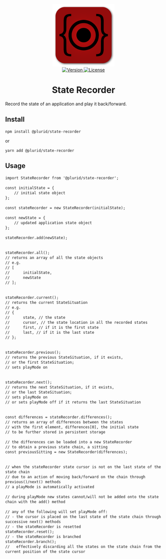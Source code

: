 <p align="center">
    <img src="https://raw.githubusercontent.com/plurid/state-recorder/master/about/identity/state-recorder-logo.png" height="200px">
    <br />
    <a target="_blank" href="https://www.npmjs.com/package/@plurid/state-recorder">
        <img src="https://img.shields.io/npm/v/@plurid/state-recorder.svg?logo=npm&colorB=940c0c&style=for-the-badge" alt="Version">
    </a>
    <a href="https://github.com/plurid/state-recorder/blob/master/LICENSE">
        <img src="https://img.shields.io/badge/license-DEL-blue.svg?colorB=940c0c&style=for-the-badge" alt="License">
    </a>
</p>



<h1 align="center">
    State Recorder
</h1>


Record the state of an application and play it back/forward.


## Install

    npm install @plurid/state-recorder

or

    yarn add @plurid/state-recorder


## Usage

    import StateRecorder from '@plurid/state-recorder';

    const initialState = {
        // initial state object
    };

    const stateRecorder = new StateRecorder(initialState);

    const newState = {
        // updated application state object
    };

    stateRecorder.add(newState);


    stateRecorder.all();
    // returns an array of all the state objects
    // e.g.
    // [
    //      initialState,
    //      newState
    // ];


    stateRecorder.current();
    // returns the current StateSituation
    // e.g.
    // {
    //      state, // the state
    //      cursor, // the state location in all the recorded states
    //      first, // if it is the first state
    //      last, // if it is the last state
    // };


    stateRecorder.previous();
    // returns the previous StateSituation, if it exists,
    // or the first StateSituation;
    // sets playMode on


    stateRecorder.next();
    // returns the next StateSituation, if it exists,
    // or the last StateSituation;
    // sets playMode on
    // or sets playMode off if it returns the last StateSituation


    const differences = stateRecorder.differences();
    // returns an array of differences between the states
    // with the first element, differences[0], the initial state
    // to be further stored in persistent storage

    // the differences can be loaded into a new StateRecorder
    // to obtain a previous state chain, a sitting
    const previousSitting = new StateRecorder(differences);


    // when the stateRecorder state cursor is not on the last state of the state chain
    // due to an action of moving back/forward on the chain through previous()/next() methods
    // a playMode is automatically activated

    // during playMode new states cannot/will not be added onto the state chain with the add() method

    // any of the following will set playMode off:
    // - the cursor is placed on the last state of the state chain through successive next() methods
    // - the stateRecorder is resetted
    stateRecorder.reset();
    // - the stateRecorder is branched
    stateRecorder.branch();
    //   effectively discarding all the states on the state chain from the current position of the state cursor
